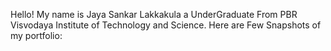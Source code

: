 Hello! My name is Jaya Sankar Lakkakula a UnderGraduate From PBR Visvodaya Institute of Technology and Science.
Here are Few Snapshots of my portfolio:
